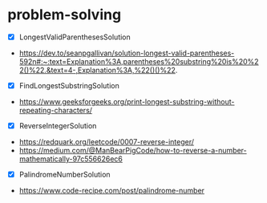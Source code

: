 # problem-solving 
- [x] LongestValidParenthesesSolution  
- https://dev.to/seanpgallivan/solution-longest-valid-parentheses-592n#:~:text=Explanation%3A,parentheses%20substring%20is%20%22()%22.&text=4-,Explanation%3A,%22()()%22.


- [x] FindLongestSubstringSolution  
- https://www.geeksforgeeks.org/print-longest-substring-without-repeating-characters/


- [x] ReverseIntegerSolution   
- https://redquark.org/leetcode/0007-reverse-integer/
- https://medium.com/@ManBearPigCode/how-to-reverse-a-number-mathematically-97c556626ec6


- [x] PalindromeNumberSolution
- https://www.code-recipe.com/post/palindrome-number
